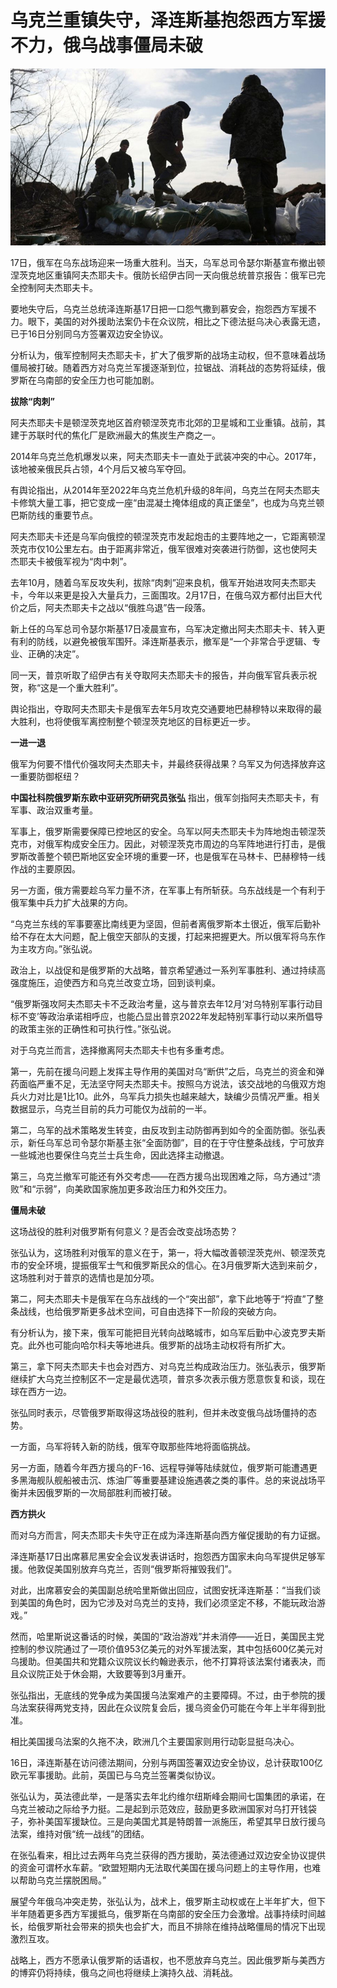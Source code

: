 # 乌克兰重镇失守，泽连斯基抱怨西方军援不力，俄乌战事僵局未破

![023e9a7e7d2f7595528f6192d95fe315.jpg](https://raw.githubusercontent.com/qqhsx/qqnews_image/main/2024/02/18/乌克兰重镇失守，泽连斯基抱怨西方军援不力，俄乌战事僵局未破/023e9a7e7d2f7595528f6192d95fe315.jpg)

17日，俄军在乌东战场迎来一场重大胜利。当天，乌军总司令瑟尔斯基宣布撤出顿涅茨克地区重镇阿夫杰耶夫卡。俄防长绍伊古同一天向俄总统普京报告：俄军已完全控制阿夫杰耶夫卡。

要地失守后，乌克兰总统泽连斯基17日把一口怨气撒到慕安会，抱怨西方军援不力。眼下，美国的对外援助法案仍卡在众议院，相比之下德法挺乌决心表露无遗，已于16日分别同乌方签署双边安全协议。

分析认为，俄军控制阿夫杰耶夫卡，扩大了俄罗斯的战场主动权，但不意味着战场僵局被打破。随着西方对乌克兰军援逐渐到位，拉锯战、消耗战的态势将延续，俄罗斯在乌南部的安全压力也可能加剧。

**拔除“肉刺”**

阿夫杰耶夫卡是顿涅茨克地区首府顿涅茨克市北郊的卫星城和工业重镇。战前，其建于苏联时代的焦化厂是欧洲最大的焦炭生产商之一。

2014年乌克兰危机爆发以来，阿夫杰耶夫卡一直处于武装冲突的中心。2017年，该地被亲俄民兵占领，4个月后又被乌军夺回。

有舆论指出，从2014年至2022年乌克兰危机升级的8年间，乌克兰在阿夫杰耶夫卡修筑大量工事，把它变成一座“由混凝土掩体组成的真正堡垒”，也成为乌克兰顿巴斯防线的重要节点。

阿夫杰耶夫卡还是乌军向俄控的顿涅茨克市发起炮击的主要阵地之一，它距离顿涅茨克市仅10公里左右。由于距离非常近，俄军很难对突袭进行防御，这也使阿夫杰耶夫卡被俄军视为“肉中刺”。

去年10月，随着乌军反攻失利，拔除“肉刺”迎来良机，俄军开始进攻阿夫杰耶夫卡，今年以来更是投入大量兵力，三面围攻。2月17日，在俄乌双方都付出巨大代价之后，阿夫杰耶夫卡之战以“俄胜乌退”告一段落。

新上任的乌军总司令瑟尔斯基17日凌晨宣布，乌军决定撤出阿夫杰耶夫卡、转入更有利的防线，以避免被俄军围歼。泽连斯基表示，撤军是“一个非常合乎逻辑、专业、正确的决定”。

同一天，普京听取了绍伊古有关夺取阿夫杰耶夫卡的报告，并向俄军官兵表示祝贺，称“这是一个重大胜利”。

舆论指出，夺取阿夫杰耶夫卡是俄军去年5月攻克交通要地巴赫穆特以来取得的最大胜利，也将使俄军离控制整个顿涅茨克地区的目标更近一步。

**一进一退**

俄军为何要不惜代价强攻阿夫杰耶夫卡，并最终获得战果？乌军又为何选择放弃这一重要防御枢纽？

**中国社科院俄罗斯东欧中亚研究所研究员张弘** 指出，俄军剑指阿夫杰耶夫卡，有军事、政治双重考量。

军事上，俄罗斯需要保障已控地区的安全。乌军以阿夫杰耶夫卡为阵地炮击顿涅茨克市，对俄军构成安全压力。因此，对顿涅茨克市周边的乌军阵地进行打击，是俄罗斯改善整个顿巴斯地区安全环境的重要一环，也是俄军在马林卡、巴赫穆特一线作战的主要原因。

另一方面，俄方需要趁乌军力量不济，在军事上有所斩获。乌东战线是一个有利于俄军集中兵力扩大战果的方向。

“乌克兰东线的军事要塞比南线更为坚固，但前者离俄罗斯本土很近，俄军后勤补给不存在太大问题，配上俄空天部队的支援，打起来把握更大。所以俄军将乌东作为主攻方向。”张弘说。

政治上，以战促和是俄罗斯的大战略，普京希望通过一系列军事胜利、通过持续高强度施压，迫使西方和乌克兰改变立场，回到谈判桌。

“俄罗斯强攻阿夫杰耶夫卡不乏政治考量，这与普京去年12月‘对乌特别军事行动目标不变’等政治承诺相呼应，也能凸显出普京2022年发起特别军事行动以来所倡导的政策主张的正确性和可执行性。”张弘说。

对于乌克兰而言，选择撤离阿夫杰耶夫卡也有多重考虑。

第一，先前在援乌问题上发挥主导作用的美国对乌“断供”之后，乌克兰的资金和弹药面临严重不足，无法坚守阿夫杰耶夫卡。按照乌方说法，该交战地的乌俄双方炮兵火力对比是1比10。此外，乌军兵力损失也越来越大，缺编少员情况严重。相关数据显示，乌克兰目前的兵力可能仅为战前的一半。

第二，乌军的战术策略发生转变，由反攻到主动防御再到如今的全面防御。张弘表示，新任乌军总司令瑟尔斯基主张“全面防御”，目的在于守住整条战线，宁可放弃一些城池也要保住乌克兰士兵生命，因此选择主动撤退。

第三，乌克兰撤军可能还有外交考虑——在西方援乌出现困难之际，乌方通过“溃败”和“示弱”，向美欧国家施加更多政治压力和外交压力。

**僵局未破**

这场战役的胜利对俄罗斯有何意义？是否会改变战场态势？

张弘认为，这场胜利对俄军的意义在于，第一，将大幅改善顿涅茨克州、顿涅茨克市的安全环境，提振俄军士气和俄罗斯民众的信心。在3月俄罗斯大选到来前夕，这场胜利对于普京的选情也是加分项。

第二，阿夫杰耶夫卡是俄军在乌东战线的一个“突出部”，拿下此地等于“捋直”了整条战线，也给俄罗斯更多战术空间，可自由选择下一阶段的突破方向。

有分析认为，接下来，俄军可能把目光转向战略城市，如乌军后勤中心波克罗夫斯克。此外也可能向哈尔科夫等地进兵。俄罗斯的战场主动权将有所扩大。

第三，拿下阿夫杰耶夫卡也会对西方、对乌克兰构成政治压力。张弘表示，俄罗斯继续扩大乌克兰控制区不一定是最优选项，普京多次表示俄方愿意恢复和谈，现在球在西方一边。

张弘同时表示，尽管俄罗斯取得这场战役的胜利，但并未改变俄乌战场僵持的态势。

一方面，乌军将转入新的防线，俄军夺取那些阵地将面临挑战。

另一方面，随着今年西方援乌的F-16、远程导弹等陆续就位，俄罗斯可能遭遇更多黑海舰队舰船被击沉、炼油厂等重要基建设施遇袭之类的事件。总的来说战场平衡并未因俄罗斯的一次局部胜利而被打破。

**西方拱火**

而对乌方而言，阿夫杰耶夫卡失守正在成为泽连斯基向西方催促援助的有力证据。

泽连斯基17日出席慕尼黑安全会议发表讲话时，抱怨西方国家未向乌军提供足够军援。他敦促美国别放弃乌克兰，否则“俄罗斯将摧毁我们”。

对此，出席慕安会的美国副总统哈里斯做出回应，试图安抚泽连斯基：“当我们谈到美国的角色时，因为它涉及对乌克兰的支持，我们必须坚定不移，不能玩政治游戏。”

然而，哈里斯说这番话的时候，美国的“政治游戏”并未消停——近日，美国民主党控制的参议院通过了一项价值953亿美元的对外军援法案，其中包括600亿美元对乌援助。但美国共和党籍众议院议长约翰逊表示，他不打算将该法案付诸表决，而且众议院正处于休会期，大致要等到3月重开。

张弘指出，无底线的党争成为美国援乌法案难产的主要障碍。不过，由于参院的援乌法案获得两党支持，因此在众议院复会后，援乌资金仍可能在今年上半年得到批准。

相比美国援乌法案的久拖不决，欧洲几个主要国家则用行动彰显挺乌决心。

16日，泽连斯基在访问德法期间，分别与两国签署双边安全协议，总计获取100亿欧元军事援助。此前，英国已与乌克兰签署类似协议。

张弘认为，英法德此举，一是落实去年北约维尔纽斯峰会期间七国集团的承诺，在乌克兰被动之际给予力挺。二是起到示范效应，鼓励更多欧洲国家对乌打开钱袋子，弥补美国军援缺位。三是向美国尤其是特朗普一派施压，希望其早日放行援乌法案，维持对俄“统一战线”的团结。

在张弘看来，相比过去两年乌克兰获得的西方援助，英法德通过双边安全协议提供的资金可谓杯水车薪。“欧盟短期内无法取代美国在援乌问题上的主导作用，也难以帮助乌克兰摆脱困局。”

展望今年俄乌冲突走势，张弘认为，战术上，俄罗斯主动权或在上半年扩大，但下半年随着更多西方军援抵乌，俄罗斯在乌南部的安全压力会激增。战事持续时间越长，给俄罗斯社会带来的损失也会扩大，而且不排除在维持战略僵局的情况下出现激烈互攻。

战略上，西方不愿承认俄罗斯的话语权，也不愿放弃乌克兰。因此俄罗斯与美西方的博弈仍将持续，俄乌之间也将继续上演持久战、消耗战。

